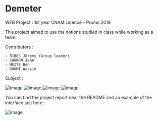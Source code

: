 # Demeter

WEB Project : 1st year CNAM Licence - Promo 2019

This project aimed to use the notions studied in class while working as a team.
 
 Contributors :
 
    - RIBES Jérémy (Group leader)
    - SAURON Jean
    - MEITE Ben
    - DOUMI Wassim
 
 Subject :
 
![image](https://user-images.githubusercontent.com/71068295/228621785-384bf120-9ede-4871-b241-1d548c00063b.png)
![image](https://user-images.githubusercontent.com/71068295/228622666-b69ffb54-6706-4070-a428-e16c8a43a267.png)
![image](https://user-images.githubusercontent.com/71068295/228621923-2f183868-f6aa-44fd-a297-154c8c27c224.png)
![image](https://user-images.githubusercontent.com/71068295/228622472-14326e36-aaa3-4874-8a13-46cb7393c7f2.png)

You can find the project report near the README and an example of the interface just here :

![image](https://user-images.githubusercontent.com/71068295/228629632-1bc99863-0fd4-4dd4-91b6-2bbd88f6692a.png)
